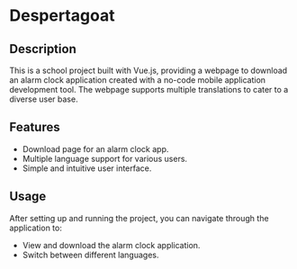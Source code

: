# Despertagoat

## Description
This is a school project built with Vue.js, providing a webpage to download an alarm clock application created with a no-code mobile application development tool. The webpage supports multiple translations to cater to a diverse user base.

## Features
- Download page for an alarm clock app.
- Multiple language support for various users.
- Simple and intuitive user interface.

## Usage
After setting up and running the project, you can navigate through the application to:

- View and download the alarm clock application.
- Switch between different languages.
